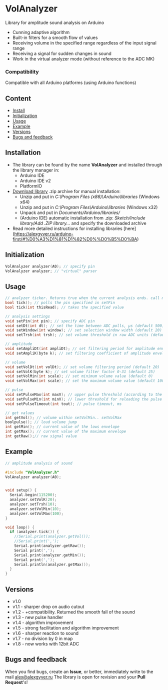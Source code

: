 # VolAnalyzer
Library for amplitude sound analysis on Arduino
- Cunning adaptive algorithm
- Built-in filters for a smooth flow of values
- Receiving volume in the specified range regardless of the input signal range
- Receiving a signal for sudden changes in sound
- Work in the virtual analyzer mode (without reference to the ADC MK)

### Compatibility
Compatible with all Arduino platforms (using Arduino functions)

## Content
- [Install](#install)
- [Initialization](#init)
- [Usage](#usage)
- [Example](#example)
- [Versions](#versions)
- [Bugs and feedback](#feedback)

<a id="install"></a>
## Installation
- The library can be found by the name **VolAnalyzer** and installed through the library manager in:
    - Arduino IDE
    - Arduino IDE v2
    - PlatformIO
- [Download library](https://github.com/GyverLibs/VolAnalyzer/archive/refs/heads/main.zip) .zip archive for manual installation:
    - Unzip and put in *C:\Program Files (x86)\Arduino\libraries* (Windows x64)
    - Unzip and put in *C:\Program Files\Arduino\libraries* (Windows x32)
    - Unpack and put in *Documents/Arduino/libraries/*
    - (Arduino IDE) automatic installation from .zip: *Sketch/Include library/Add .ZIP library…* and specify the downloaded archive
- Read more detailed instructions for installing libraries [here] (https://alexgyver.ru/arduino-first/#%D0%A3%D1%81%D1%82%D0%%D0%B5%D0%BA)

<a id="init"></a>
## Initialization
```cpp
VolAnalyzer analyzer(A0); // specify pin
VolAnalyzer analyzer; // "virtual" parser
```

<a id="usage"></a>
## Usage
```cpp
// analyzer ticker. Returns true when the current analysis ends. call more often
bool tick(); // polls the pin specified in setPin
bool tick(int thisRead); // takes the specified value

// analysis settings
void setPin(int pin); // specify ADC pin
void setDt(int dt); // set the time between ADC polls, µs (default 500)
void setWindow(int window); // set selection window width (default 20)
void setTrsh(int trsh); // set volume threshold in raw ADC units (default 40)

// amplitude
void setAmpliDt(int ampliDt); // set filtering period for amplitude envelopes, ms (default 150)
void setAmpliK(byte k); // set filtering coefficient of amplitude envelopes 0-31 (default 30)

// volume
void setVolDt(int volDt); // set volume filtering period (default 20)
void setVolK(byte k); // set volume filter factor 0-31 (default 25)
void setVolMin(int scale); // set minimum volume value (default 0)
void setVolMax(int ​​scale); // set the maximum volume value (default 100)

// pulse
void setPulseMax(int ​​maxV); // upper pulse threshold (according to the volume scale)
void setPulseMin(int minV); // lower threshold for reloading the pulse (according to the volume scale)
void setPulseTimeout(int tout); // pulse timeout, ms

// get values
int getVol(); // volume within setVolMin.. setVolMax
boolpulse(); // loud volume jump
int getMin(); // current value of the lows envelope
int getMax(); // current value of the maximum envelope
int getRaw();// raw signal value
```

<a id="example"></a>
## Example
```cpp
// amplitude analysis of sound

#include "VolAnalyzer.h"
VolAnalyzer analyzer(A0);


void setup() {
  Serial.begin(115200);
  analyzer.setVolK(20);
  analyzer.setTrsh(10);
  analyzer.setVolMin(10);
  analyzer.setVolMax(100);
}

void loop() {
  if (analyzer.tick()) {
    //Serial.print(analyzer.getVol());
    //Serial.print(',');
    Serial.print(analyzer.getRaw());
    Serial print(',');
    Serial.print(analyzer.getMin());
    Serial print(',');
    Serial.println(analyzer.getMax());
  }
}
```

<a id="versions"></a>
## Versions
- v1.0
- v1.1 - sharper drop on audio cutout
- v1.2 - +compatibility. Returned the smooth fall of the sound
- v1.3 - new pulse handler
- v1.4 - algorithm improvement
- v1.5 - strong facilitation and algorithm improvement
- v1.6 - sharper reaction to sound
- v1.7 - no division by 0 in map
- v1.8 - now works with 12bit ADC

<a id="feedback"></a>
## Bugs and feedback
When you find bugs, create an **Issue**, or better, immediately write to the mail [alex@alexgyver.ru](mailto:alex@alexgyver.ru)
The library is open for revision and your **Pull Request**'s!